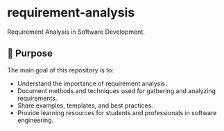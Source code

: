 # requirement-analysis
Requirement Analysis in Software Development.

## 📌 Purpose

The main goal of this repository is to:

- Understand the importance of requirement analysis.
- Document methods and techniques used for gathering and analyzing requirements.
- Share examples, templates, and best practices.
- Provide learning resources for students and professionals in software engineering.


